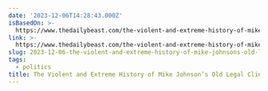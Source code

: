 ```yaml
---
date: '2023-12-06T14:28:43.000Z'
isBasedOn: >-
  https://www.thedailybeast.com/the-violent-and-extreme-history-of-mike-johnsons-old-legal-clients
link: >-
  https://www.thedailybeast.com/the-violent-and-extreme-history-of-mike-johnsons-old-legal-clients
slug: 2023-12-06-the-violent-and-extreme-history-of-mike-johnsons-old-legal-clients
tags:
  - politics
title: The Violent and Extreme History of Mike Johnson’s Old Legal Clients
---
```


